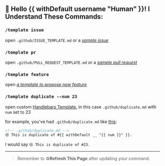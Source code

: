 <!-- this is result of command `/template`-->

## 🤖 Hello {{ withDefault username "Human" }}! I Understand These Commands:

### `/template issue`

open `.github/ISSUE_TEMPLATE.md` or a *[sample issue][issue]*

### `/template pr`

open `.github/PULL_REQUEST_TEMPLATE.md` or a *[sample pull request][pr]*

### `/template feature`

open *[a template to propose new feature][feature]*

### `/template duplicate --num 23`

open custom [Handlebars Template][handlebarsjs], in this case `.github/duplicate.md` with `num` set to 23

for example, you've had `.github/duplicate.md` like [this][example]:

```markdown
<!-- .github/duplicate.md -->
😢 This is duplicate of #{{ withDefault __ "{{ num }}" }}.
```

I would say `😢 This is duplicate of #23.`

---

> Remember to :recycle:**Refresh This Page** after updating your command.

[issue]: https://github.com/TalAter/open-source-templates
[pr]: https://raw.githubusercontent.com/stevemao/github-issue-templates/master/simple/PULL_REQUEST_TEMPLATE.md
[feature]: https://github.com/TalAter/open-source-templates
[handlebarsjs]: http://handlebarsjs.com/
[example]: https://github.com/liuderchi/gh-template-bot/blob/master/src/templates/duplicate.md

